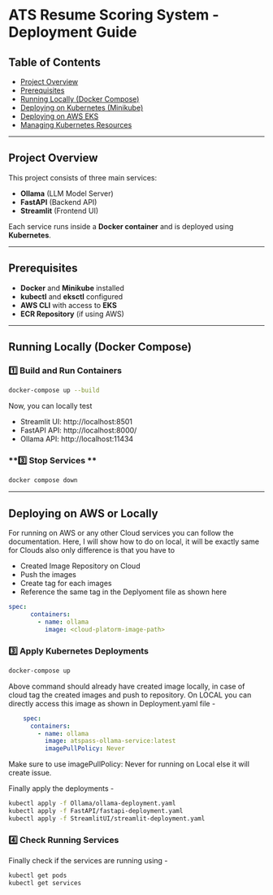 # ATS Resume Scoring System - Deployment Guide

## Table of Contents
- [Project Overview](#project-overview)
- [Prerequisites](#prerequisites)
- [Running Locally (Docker Compose)](#running-locally-docker-compose)
- [Deploying on Kubernetes (Minikube)](#deploying-on-kubernetes-minikube)
- [Deploying on AWS EKS](#deploying-on-aws-eks)
- [Managing Kubernetes Resources](#managing-kubernetes-resources)

---

## Project Overview  
This project consists of three main services:  
- **Ollama** (LLM Model Server)  
- **FastAPI** (Backend API)  
- **Streamlit** (Frontend UI)  

Each service runs inside a **Docker container** and is deployed using **Kubernetes**.

---

## Prerequisites  
- **Docker** and **Minikube** installed  
- **kubectl** and **eksctl** configured  
- **AWS CLI** with access to **EKS**  
- **ECR Repository** (if using AWS)

---

## Running Locally (Docker Compose)  

### **1️⃣ Build and Run Containers**  
```sh
docker-compose up --build
```
Now, you can locally test 
 - Streamlit UI: http://localhost:8501
 - FastAPI API: http://localhost:8000/
 - Ollama API: http://localhost:11434

### **3️⃣ Stop Services **
```sh
docker compose down
```
---

## Deploying on AWS or Locally
For running on AWS or any other Cloud services you can follow the documentation. Here, I will show how to do on local, it will be exactly same for Clouds also only difference is that you have to 
 - Created Image Repository on Cloud
 - Push the images
 - Create tag for each images
 - Reference the same tag in the Deplyoment file as shown here
```yaml
spec:
      containers:
        - name: ollama
          image: <cloud-platorm-image-path>
```

### **3️⃣ Apply Kubernetes Deployments**
```sh
docker-compose up
```
Above command should already have created image locally, in case of cloud tag the created images and push to repository. 
On LOCAL you can directly access this image as shown in Deployment.yaml file -
```yaml
    spec:
      containers:
        - name: ollama
          image: atspass-ollama-service:latest
          imagePullPolicy: Never
```
Make sure to use imagePullPolicy: Never for running on Local else it will create issue.

Finally apply the deployments - 
```sh
kubectl apply -f Ollama/ollama-deployment.yaml
kubectl apply -f FastAPI/fastapi-deployment.yaml
kubectl apply -f StreamlitUI/streamlit-deployment.yaml
```
### **4️⃣ Check Running Services**
Finally check if the services are running using -
```sh
kubectl get pods
kubectl get services
```
